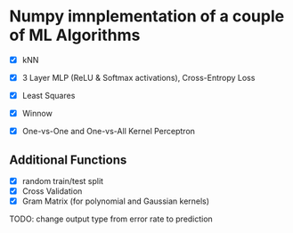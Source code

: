 # Numpy imnplementation of a couple of ML Algorithms
- [x] kNN
- [x] 3 Layer MLP (ReLU & Softmax activations), Cross-Entropy Loss
- [x] Least Squares
- [x] Winnow
- [x] One-vs-One and One-vs-All Kernel Perceptron



## Additional Functions
- [x] random train/test split
- [x] Cross Validation
- [x] Gram Matrix (for polynomial and Gaussian kernels)

TODO: change output type from error rate to prediction
